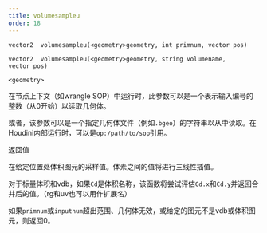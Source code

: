 ```yaml
---
title: volumesampleu
order: 18
---
```

`vector2  volumesampleu(<geometry>geometry, int primnum, vector pos)`

`vector2  volumesampleu(<geometry>geometry, string volumename, vector pos)`

`<geometry>`

在节点上下文（如wrangle SOP）中运行时，此参数可以是一个表示输入编号的整数（从0开始）以读取几何体。

或者，该参数可以是一个指定几何体文件（例如`.bgeo`）的字符串以从中读取。在Houdini内部运行时，可以是`op:/path/to/sop`引用。

返回值

在给定位置处体积图元的采样值。体素之间的值将进行三线性插值。

对于标量体积和vdb，如果`Cd`是体积名称，该函数将尝试评估`Cd.x`和`Cd.y`并返回合并后的值。（rg和uv也可以用作扩展名）

如果`primnum`或`inputnum`超出范围、几何体无效，或给定的图元不是vdb或体积图元，则返回0。